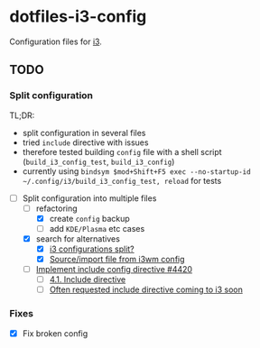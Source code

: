 # dotfiles-i3-config
Configuration files for [i3](https://i3wm.org/).

## TODO

### Split configuration

TL;DR: 

- split configuration in several files
- tried `include` directive with issues
- therefore tested building `config` file with a shell script (`build_i3_config_test`, `build_i3_config`)
- currently using `bindsym $mod+Shift+F5 exec --no-startup-id ~/.config/i3/build_i3_config_test, reload` for tests

- [ ] Split configuration into multiple files 
  - [ ] refactoring
    - [x] create `config` backup
    - [ ] add `KDE/Plasma` etc cases
  - [x] search for alternatives
    - [x] [i3 configurations split?](https://www.reddit.com/r/i3wm/comments/acybmc/i3_configurations_split/)
    - [x] [Source/import file from i3wm config](https://stackoverflow.com/questions/65044535/source-import-file-from-i3wm-config)
  - [ ] [Implement include config directive #4420](https://github.com/i3/i3/pull/4420)
    - [ ] [4.1. Include directive](https://i3wm.org/docs/userguide.html#include)
    - [ ] [Often requested include directive coming to i3 soon](https://www.reddit.com/r/i3wm/comments/ncetnh/often_requested_include_directive_coming_to_i3/)

### Fixes

- [x] Fix broken config
